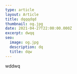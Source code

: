```yaml
---
type: article
layout: Article
title: dqqqdqd
thumbnail: og.jpg
date: 2021-04-27T22:00:00.000Z
excerpt: dwqq
seo:
  image: og.jpg
  description: dq
  title: dqw
---
```

wddwq